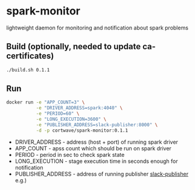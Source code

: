 # spark-monitor
lightweight daemon for monitoring and notification about spark problems


## Build (optionally, needed to update ca-certificates)

``` bash
./build.sh 0.1.1
```

## Run

``` bash
docker run -e "APP_COUNT=3" \
           -e "DRIVER_ADDRESS=spark:4040" \
           -e "PERIOD=60" \
           -e "LONG_EXECUTION=3600" \
           -e "PUBLISHER_ADDRESS=slack-publisher:8000" \
           -d -p cortwave/spark-monitor:0.1.1
```

* DRIVER_ADDRESS - address (host + port) of running spark driver
* APP_COUNT - apss count which should be run on spark driver
* PERIOD - period in sec to check spark state
* LONG_EXECUTION - stage execution time in seconds enough for notification
* PUBLISHER_ADDRESS - address of running publisher [slack-publisher](https://github.com/cortwave/slack-publisher) e.g.)
